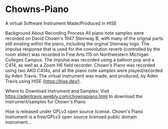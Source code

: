 # Chowns-Piano
A virtual Software Instrument Made/Produced in HISE

Background About Recording Process
All piano note samples were recorded on David Chown's 1947 Steinway B, with many of the orignal parts still existing within the piano, including the orginal Steinway logo. 
The impulse response that is used for the convolution reverb (controlled by the room slider) was recorded in Fine Arts 115 on Northwestern Michigan Colleges Campus. The impulse was recorded using a balloon pop and a C414, as well as a Zoom H6 field recorder. 
Chown's Piano was recorded using two AKG C414s, and all the piano note samples were played/recorded by Aden Travis. The virtual instrument was made, and produced, by Aden Travis using HISE (https://hise.dev/).

Where to Download Instrument and Samples:
Visit https://adentravis.weebly.com/chownspiano.html to download the instrument/samples for Chown's Piano

Hise is released under GPLv3 open source license. Chown's Piano Instrument is a free/GPLv3 open source licensed public domain instrument... 
